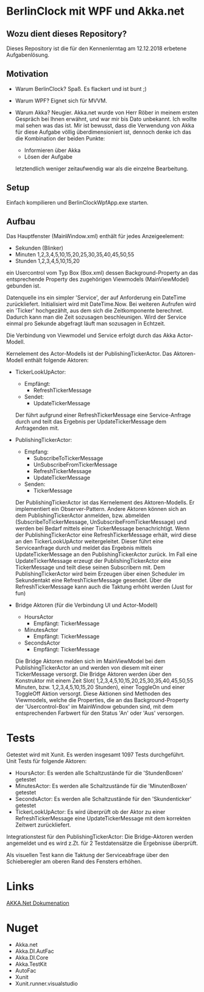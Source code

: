 ﻿# BerlinClock mit WPF und Akka.net

## Wozu dient dieses Repository?

Dieses Repository ist die für den Kennenlerntag am 12.12.2018 erbetene Aufgabenlösung.

## Motivation
* Warum BerlinClock? Spaß. Es flackert und ist bunt ;)  
* Warum WPF? Eignet sich für MVVM.  
* Warum Akka? Neugier. Akka.net wurde von Herr Röber in meinem ersten Gespräch bei Ihnen erwähnt, und war mir bis Dato unbekannt. Ich wollte mal sehen was das ist. Mir ist bewusst, dass die Verwendung von Akka für diese Aufgabe völlig überdimensioniert ist, dennoch denke ich das die Kombination der beiden Punkte:
  * Informieren über Akka
  * Lösen der Aufgabe  
  
  letztendlich weniger zeitaufwendig war als die einzelne Bearbeitung.  

## Setup
Einfach kompilieren und BerlinClockWpfApp.exe starten.

## Aufbau
Das Hauptfenster (MainWindow.xml) enthält für jedes Anzeigeelement:
* Sekunden (Blinker)
* Minuten 1,2,3,4,5,10,15,20,25,30,35,40,45,50,55
* Stunden 1,2,3,4,5,10,15,20
  
ein Usercontrol vom Typ Box (Box.xml) dessen Background-Property an das entsprechende Property des zugehörigen Viewmodels (MainViewModel) gebunden ist.  

Datenquelle ins ein simpler 'Service', der auf Anforderung ein DateTime zurückliefert. Initialisiert wird mit DateTime.Now. Bei weiteren Aufrufen wird ein 'Ticker' hochgezählt, aus dem sich die Zeitkomponente berechnet. Dadurch kann man die Zeit sozusagen beschleunigen. Wird der Service einmal pro Sekunde abgefragt läuft man sozusagen in Echtzeit.  

Die Verbindung von Viewmodel und Service erfolgt durch das Akka Actor-Modell.  

Kernelement des Actor-Modells ist der PublishingTickerActor.
Das Aktoren-Modell enthält folgende Aktoren:
* TickerLookUpActor: 
    * Empfängt: 
        * RefreshTickerMessage
    * Sendet:
        * UpdateTickerMessage  
  
  Der führt aufgrund einer RefreshTickerMessage eine Service-Anfrage durch und teilt das Ergebnis per UpdateTickerMessage dem Anfragenden mit.

* PublishingTickerActor:
    * Empfang:
        * SubscribeToTickerMessage  
        * UnSubscribeFromTickerMessage
        * RefreshTickerMessage
        * UpdateTickerMessage
    * Senden:
        * TickerMessage  
  
  Der PublishingTickerActor ist das Kernelement des Aktoren-Modells. Er implementiert ein Observer-Pattern. Andere Aktoren können sich an dem PublishingTickerActor anmelden, bzw. abmelden (SubscribeToTickerMessage, UnSubscribeFromTickerMessage) und werden bei Bedarf mittels einer TickerMessage benachrichtigt. Wenn der PublishingTickerActor eine RefreshTickerMessage erhält, wird diese an den TickerLookUpActor weitergeleitet. Dieser führt eine Serviceanfrage durch und meldet das Ergebnis mittels UpdateTickerMessage an den PublishingTickerActor zurück. Im Fall eine UpdateTickerMessage erzeugt der PublishingTickerActor eine TickerMessage und teilt diese seinen Subscribern mit. Dem PublishingTickerActor wird beim Erzeugen über einen Scheduler im Sekundentakt eine RefreshTickerMessage gesendet. Über die RefreshTickerMessage kann auch die Taktung erhöht werden (Just for fun)
  
* Bridge Aktoren (für die Verbindung UI und Actor-Modell)
    * HoursActor
        * Empfängt: TickerMessage 
    * MinutesActor
        * Empfängt: TickerMessage
    * SecondsActor
        * Empfängt: TickerMessage   
  
  Die Bridge Aktoren melden sich im MainViewModel bei dem PublishingTickerActor an und werden von diesem mit einer TickerMessage versorgt. Die Bridge Aktoren werden über den Konstruktor mit einem Zeit Slot( 1,2,3,4,5,10,15,20,25,30,35,40,45,50,55 Minuten, bzw. 1,2,3,4,5,10,15,20 Stunden), einer ToggleOn und einer ToggleOff Aktion versorgt. Diese Aktionen sind Methoden des Viewmodels, welche die Properties, die an das Background-Property der 'Usercontrol-Box' im MainWindow gebunden sind, mit dem entsprechenden Farbwert für den Status 'An' oder 'Aus' versorgen.
  
  
# Tests
Getestet wird mit Xunit. Es werden insgesamt 1097 Tests durchgeführt.  
Unit Tests für folgende Aktoren:
* HoursActor: Es werden alle Schaltzustände für die 'StundenBoxen' getestet
* MinutesActor: Es werden alle Schaltzustände für die 'MinutenBoxen' getestet
* SecondsActor: Es werden alle Schaltzustände für den 'Skundenticker' getestet
* TickerLookUpActor: Es wird überprüft ob der Aktor zu einer RefreshTickerMessage eine UpdateTickerMessage mit dem korrekten Zeitwert zurückliefert.  
  
Integrationstest für den PublishingTickerActor:
Die Bridge-Aktoren werden angemeldet und es wird z.Zt. für 2 Testdatensätze die Ergebnisse überprüft.  

Als visuellen Test kann die Taktung der Serviceabfrage über den Schieberegler am oberen Rand des Fensters erhöhen.



# Links
[AKKA.Net Dokumenation](http://getakka.net/articles/actors/testing-actor-systems.html)

# Nuget
* Akka.net
* Akka.DI.AutFac
* Akka.DI.Core
* Akka.TestKit
* AutoFac
* Xunit
* Xunit.runner.visualstudio
